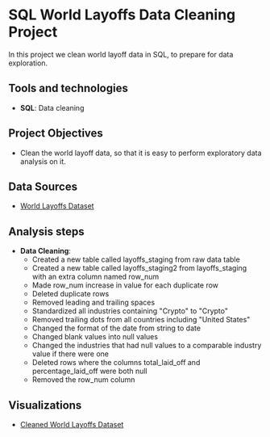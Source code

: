 # SQL World Layoffs Data Cleaning Project
In this project we clean world layoff data in SQL, to prepare for data exploration. 

## Tools and technologies
- **SQL**: Data cleaning 

## Project Objectives
- Clean the world layoff data, so that it is easy to perform exploratory data analysis on it. 

## Data Sources
- [World Layoffs Dataset](world_layoffs_dataset.csv)

## Analysis steps
- **Data Cleaning**:
  - Created a new table called layoffs_staging from raw data table
  - Created a new table called layoffs_staging2 from layoffs_staging with an extra column named row_num
  - Made row_num increase in value for each duplicate row
  - Deleted duplicate rows
  - Removed leading and trailing spaces
  - Standardized all industries containing "Crypto" to "Crypto"
  - Removed trailing dots from all countries including "United States"
  - Changed the format of the date from string to date
  - Changed blank values into null values
  - Changed the industries that had null values to a comparable industry value if there were one
  - Deleted rows where the columns total_laid_off and percentage_laid_off were both null
  - Removed the row_num column

## Visualizations
- [Cleaned World Layoffs Dataset](clean_world_layoffs_dataset.csv)
